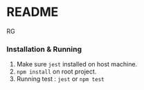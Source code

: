 # README #
RG
### Installation & Running ###
1. Make sure `jest` installed on host machine.
2. `npm install` on root project.
3. Running test : `jest` or `npm test`
